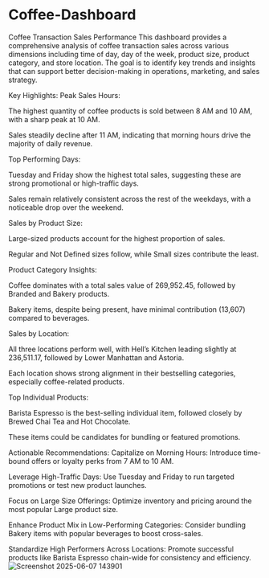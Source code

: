 # Coffee-Dashboard
 Coffee Transaction Sales Performance
This dashboard provides a comprehensive analysis of coffee transaction sales across various dimensions including time of day, day of the week, product size, product category, and store location. The goal is to identify key trends and insights that can support better decision-making in operations, marketing, and sales strategy.

Key Highlights:
Peak Sales Hours:

The highest quantity of coffee products is sold between 8 AM and 10 AM, with a sharp peak at 10 AM.

Sales steadily decline after 11 AM, indicating that morning hours drive the majority of daily revenue.

Top Performing Days:

Tuesday and Friday show the highest total sales, suggesting these are strong promotional or high-traffic days.

Sales remain relatively consistent across the rest of the weekdays, with a noticeable drop over the weekend.

Sales by Product Size:

Large-sized products account for the highest proportion of sales.

Regular and Not Defined sizes follow, while Small sizes contribute the least.

Product Category Insights:

Coffee dominates with a total sales value of 269,952.45, followed by Branded and Bakery products.

Bakery items, despite being present, have minimal contribution (13,607) compared to beverages.

Sales by Location:

All three locations perform well, with Hell’s Kitchen leading slightly at 236,511.17, followed by Lower Manhattan and Astoria.

Each location shows strong alignment in their bestselling categories, especially coffee-related products.

Top Individual Products:

Barista Espresso is the best-selling individual item, followed closely by Brewed Chai Tea and Hot Chocolate.


These items could be candidates for bundling or featured promotions.

Actionable Recommendations:
Capitalize on Morning Hours: Introduce time-bound offers or loyalty perks from 7 AM to 10 AM.

Leverage High-Traffic Days: Use Tuesday and Friday to run targeted promotions or test new product launches.

Focus on Large Size Offerings: Optimize inventory and pricing around the most popular Large product size.

Enhance Product Mix in Low-Performing Categories: Consider bundling Bakery items with popular beverages to boost cross-sales.

Standardize High Performers Across Locations: Promote successful products like Barista Espresso chain-wide for consistency and efficiency.
![Screenshot 2025-06-07 143901](https://github.com/user-attachments/assets/19340415-85b0-462f-8d15-a96e1951481d)
